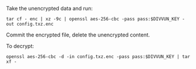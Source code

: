 Take the unencrypted data and run:

`tar cf - enc | xz -9c | openssl aes-256-cbc -pass pass:$DIVVUN_KEY -out config.txz.enc`

Commit the encrypted file, delete the unencrypted content.

To decrypt:

`openssl aes-256-cbc -d -in config.txz.enc -pass pass:$DIVVUN_KEY | tar xf -`
